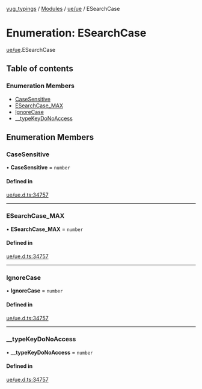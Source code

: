 [yug_typings](../README.md) / [Modules](../modules.md) / [ue/ue](../modules/ue_ue.md) / ESearchCase

# Enumeration: ESearchCase

[ue/ue](../modules/ue_ue.md).ESearchCase

## Table of contents

### Enumeration Members

- [CaseSensitive](ue_ue.ESearchCase.md#casesensitive)
- [ESearchCase\_MAX](ue_ue.ESearchCase.md#esearchcase_max)
- [IgnoreCase](ue_ue.ESearchCase.md#ignorecase)
- [\_\_typeKeyDoNoAccess](ue_ue.ESearchCase.md#__typekeydonoaccess)

## Enumeration Members

### CaseSensitive

• **CaseSensitive** = `number`

#### Defined in

[ue/ue.d.ts:34757](https://github.com/YugMetaverse/yug_typings/blob/25cad34/ue/ue.d.ts#L34757)

___

### ESearchCase\_MAX

• **ESearchCase\_MAX** = `number`

#### Defined in

[ue/ue.d.ts:34757](https://github.com/YugMetaverse/yug_typings/blob/25cad34/ue/ue.d.ts#L34757)

___

### IgnoreCase

• **IgnoreCase** = `number`

#### Defined in

[ue/ue.d.ts:34757](https://github.com/YugMetaverse/yug_typings/blob/25cad34/ue/ue.d.ts#L34757)

___

### \_\_typeKeyDoNoAccess

• **\_\_typeKeyDoNoAccess** = `number`

#### Defined in

[ue/ue.d.ts:34757](https://github.com/YugMetaverse/yug_typings/blob/25cad34/ue/ue.d.ts#L34757)

